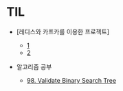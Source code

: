 # TIL

- [레디스와 카프카를 이용한 프로젝트]
  - [1](https://techblog.gccompany.co.kr/redis-kafka%EB%A5%BC-%ED%99%9C%EC%9A%A9%ED%95%9C-%EC%84%A0%EC%B0%A9%EC%88%9C-%EC%BF%A0%ED%8F%B0-%EC%9D%B4%EB%B2%A4%ED%8A%B8-%EA%B0%9C%EB%B0%9C%EA%B8%B0-feat-%EB%84%A4%EA%B3%A0%EC%99%95-ec6682e39731)
  - [2](https://techblog.gccompany.co.kr/apache-kafka%EB%A5%BC-%EC%82%AC%EC%9A%A9%ED%95%98%EC%97%AC-eda-%EC%A0%81%EC%9A%A9%ED%95%98%EA%B8%B0-bf263c79efd0)

- 알고리즘 공부
  - [98. Validate Binary Search Tree](https://leetcode.com/problems/validate-binary-search-tree/)

